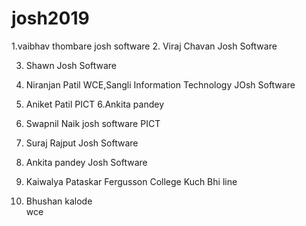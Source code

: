 # josh2019
1.vaibhav thombare
 josh software
2. Viraj Chavan
   Josh Software

3. Shawn
   Josh Software
4. Niranjan Patil
   WCE,Sangli
   Information Technology
   JOsh Software
5. Aniket Patil
   PICT
6.Ankita pandey






6. Swapnil Naik
  josh software
   PICT
7. Suraj Rajput
   Josh Software
8. Ankita pandey
   Josh Software


9. Kaiwalya Pataskar
     Fergusson College
     Kuch Bhi line

10. Bhushan kalode     
	wce

